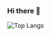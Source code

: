 ### Hi there 👋

<script src="https://tryhackme.com/badge/599015"></script>


![Top Langs](https://github-readme-stats.vercel.app/api/top-langs/?username=jehnls&hide=javascript,html)
<!--
**jehnls/jehnls** is a ✨ _special_ ✨ repository because its `README.md` (this file) appears on your GitHub profile.

Here are some ideas to get you started:

- 🔭 I’m currently working on ...
- 🌱 I’m currently learning ...
- 👯 I’m looking to collaborate on ...
- 🤔 I’m looking for help with ...
- 💬 Ask me about ...
- 📫 How to reach me: ...
- 😄 Pronouns: ...
- ⚡ Fun fact: ...
-->

